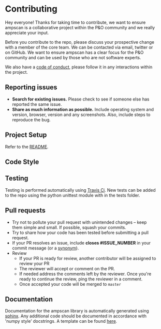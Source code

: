 # Contributing 

Hey everyone! Thanks for taking time to contribute, we want to ensure ampscan is a collaborative project within the P&O community and we really appreciate your input. 

Before you contribute to the repo, please discuss your prospective change with a member of the core team. We can be contacted via email, twitter or on GitHub. We want to ensure ampscan has a clear focus for the P&O community and can be used by those who are not software experts.  

We also have a [code of conduct](CODE_OF_CONDUCT.md), please follow it in any interactions within the project. 


## Reporting issues

- **Search for existing issues.** Please check to see if someone else has reported the same issue.
- **Share as much information as possible.** Include operating system and version, browser, version and any screenshots. Also, include steps to reproduce the bug.

## Project Setup
Refer to the [README](README.md).

## Code Style

## Testing
Testing is performed automatically using [Travis Ci](https://travis-ci.org/abel-research/ampscan). New tests can be added to the repo using the python unittest module with in the tests folder. 

## Pull requests
- Try not to pollute your pull request with unintended changes – keep them simple and small. If possible, squash your commits.
- Try to share how your code has been tested before submitting a pull request.
- If your PR resolves an issue, include **closes #ISSUE_NUMBER** in your commit message (or a [synonym](https://help.github.com/articles/closing-issues-via-commit-messages)).
- Review
    - If your PR is ready for review, another contributor will be assigned to review your PR
    - The reviewer will accept or comment on the PR. 
    - If needed address the comments left by the reviewer. Once you're ready to continue the review, ping the reviewer in a comment.
    - Once accepted your code will be merged to `master`

## Documentation
Documentation for the ampscan library is automatically generated using 
[sphinx](http://www.sphinx-doc.org/en/master/). Any additional code should be documented in 
accordance with 'numpy style' docstrings. A template can be found 
[here](https://www.numpy.org/devdocs/docs/howto_document.html#example).